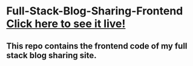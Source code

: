 # Full-Stack-Blog-Sharing-Frontend [Click here to see it live!](https://full-stack-blog-sharing.herokuapp.com/)

## This repo contains the frontend code of my full stack blog sharing site.

